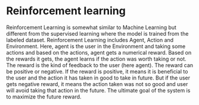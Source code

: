# Reinforcement learning
Reinforcement Learning is somewhat similar to Machine
Learning but different from the supervised learning where the
model is trained from the labeled dataset. Reinforcement
Learning includes Agent, Action and Environment. Here,
agent is the user in the Environment and taking some actions
and based on the actions, agent gets a numerical reward.
Based on the rewards it gets, the agent learns if the action was
worth taking or not. The reward is the kind of feedback to the
user (here agent). The reward can be positive or negative. If
the reward is positive, it means it is beneficial to the user and
the action it has taken in good to take in future. But if the user
gets negative reward, it means the action taken was not so
good and user will avoid taking that action in the future. The
ultimate goal of the system is to maximize the future reward.